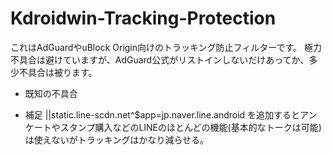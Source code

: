 # Kdroidwin-Tracking-Protection
これはAdGuardやuBlock Origin向けのトラッキング防止フィルターです。
極力不具合は避けていますが、AdGuard公式がリストインしないだけあってか、多少不具合は被ります。



- 既知の不具合

- 補足
||static.line-scdn.net^$app=jp.naver.line.android
を追加するとアンケートやスタンプ購入などのLINEのほとんどの機能(基本的なトークは可能)は使えないがトラッキングはかなり減らせる。

